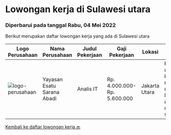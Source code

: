 
  # Lowongan kerja di Sulawesi utara

  ### Diperbarui pada tanggal Rabu, 04 Mei 2022

  Berikut merupakan daftar lowongan kerja yang ada di Sulawesi utara

  |Logo Perusahaan | Nama Perusahaan | Judul Pekerjaan | Gaji Pekerjaan | Lokasi | Deskripsi | Tanggal diunggah | Pranala |
  | -------------- | --------------- | --------------- | --------- | --------- | -------------- | ------- | ----------- |
  |![logo-perusahaan](https://image-service-cdn.seek.com.au/30246fe28cf2b050960410af49550c4c5d056668/ee4dce1061f3f616224767ad58cb2fc751b8d2dc)|Yayasan Esatu Sarana Abadi|Analis IT|Rp. 4.000.000-Rp. 5.600.000|Jakarta Utara|RingkasanKesempatan untuk menunjukan keahlian anda atau menggali pengalaman di bermacam project IT (process automation, e-commerce site, scripting)....|Jumat, 15 April 2022|https://www.jobstreet.co.id/id/job/analis-it-3856977?token=0~892434f6-0963-4f3b-a8c6-466104c2160e&sectionRank=1&jobId=jobstreet-id-job-3856977|


  [Kembali ke daftar lowongan kerja 🔙](../README.md#daftar-lowongan-kerja)
  